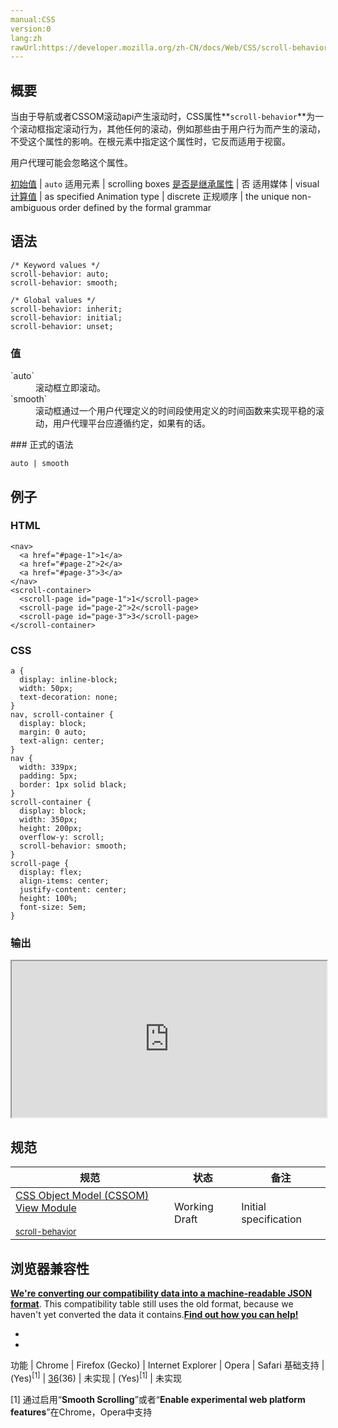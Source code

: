```yaml
---
manual:CSS
version:0
lang:zh
rawUrl:https://developer.mozilla.org/zh-CN/docs/Web/CSS/scroll-behavior
---
```





## 概要<a name="Summary"></a>


当由于导航或者CSSOM滚动api产生滚动时，CSS属性**`scroll-behavior`**为一个滚动框指定滚动行为，其他任何的滚动，例如那些由于用户行为而产生的滚动，不受这个属性的影响。在根元素中指定这个属性时，它反而适用于视窗。



用户代理可能会忽略这个属性。


[初始值](%28302 "") | `auto` 
适用元素 | scrolling boxes 
[是否是继承属性](%28299 "") | 否 
适用媒体 | visual 
[计算值](%28304 "") | as specified 
Animation type | discrete 
正规顺序 | the unique non-ambiguous order defined by the formal grammar 


## 语法<a name="Syntax"></a>

```
/* Keyword values */
scroll-behavior: auto;
scroll-behavior: smooth;

/* Global values */
scroll-behavior: inherit;
scroll-behavior: initial;
scroll-behavior: unset;
```

### 值<a name="Values"></a>
<dl><dt id=''>`auto`</dt><dd>滚动框立即滚动。</dd><dt id=''>`smooth`</dt><dd>滚动框通过一个用户代理定义的时间段使用定义的时间函数来实现平稳的滚动，用户代理平台应遵循约定，如果有的话。</dd></dl>
### 正式的语法<a name="正式的语法"></a>

```
auto | smooth
```

## 例子<a name="Example"></a>

### HTML<a name="HTML"></a>

```
<nav>
  <a href="#page-1">1</a>
  <a href="#page-2">2</a>
  <a href="#page-3">3</a>
</nav>
<scroll-container>
  <scroll-page id="page-1">1</scroll-page>
  <scroll-page id="page-2">2</scroll-page>
  <scroll-page id="page-3">3</scroll-page>
</scroll-container>
```

### CSS<a name="CSS"></a>

```
a {
  display: inline-block;
  width: 50px;
  text-decoration: none;
}
nav, scroll-container {
  display: block;
  margin: 0 auto;
  text-align: center;
}
nav {
  width: 339px;
  padding: 5px;
  border: 1px solid black;
}
scroll-container {
  display: block;
  width: 350px;
  height: 200px;
  overflow-y: scroll;
  scroll-behavior: smooth;
}
scroll-page {
  display: flex;
  align-items: center;
  justify-content: center;
  height: 100%;
  font-size: 5em;
}
```

### 输出<a name="输出"></a>


<iframe src='https://mdn.mozillademos.org/zh-CN/docs/Web/CSS/scroll-behavior$samples/Example?revision=1237363' width='100%' height='250'></iframe>



## 规范<a name="Specifications"></a>

规范 | 状态 | 备注 
 ---  |  ---  |  ---  | 
[CSS Object Model (CSSOM) View Module<br></br><small>scroll-behavior</small>](%31938 "") | Working Draft | Initial specification 


## 浏览器兼容性<a name="Browser_compatibility"></a>


**[We&#39;re converting our compatibility data into a machine-readable JSON format](%3344 "")**. This compatibility table still uses the old format, because we haven&#39;t yet converted the data it contains.**[Find out how you can help!](%3392 "")**


* 
* 

功能 | Chrome | Firefox (Gecko) | Internet Explorer | Opera | Safari 
基础支持 | (Yes)<sup>[1]</sup> | [36](%14667 "Released on 2015-02-24.")(36) | 未实现 | (Yes)<sup>[1]</sup> | 未实现 





[1] 通过启用“**Smooth Scrolling**”或者“**Enable experimental web platform features**”在Chrome，Opera中支持




